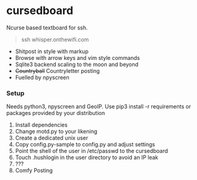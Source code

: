 # cursedboard
Ncurse based textboard for ssh. 
> ssh whisper.onthewifi.com

- Shitpost in style with markup 
- Browse with arrow keys and vim style commands 
- Sqlite3 backend scaling to the moon and beyond
- ~~Countryball~~ Countryletter posting
- Fuelled by npyscreen

### Setup
Needs python3, npyscreen and GeoIP. Use pip3 install -r requirements or packages provided by your distribution 

1. Install dependencies
2. Change motd.py to your likening 
3. Create a dedicated unix user
4. Copy config.py-sample to config.py and adjust settings
5. Point the shell of the user in /etc/passwd to the cursedboard
6. Touch .hushlogin in the user directory to avoid an IP leak
7. ???
8. Comfy Posting 
